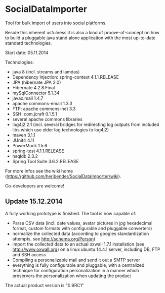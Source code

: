 SocialDataImporter
==================

Tool for bulk import of users into social platforms.

Beside this inherent usfulness it is also a kind of proove-of-concept on how to build a pluggable java stand alone application with the most up-to-date standard technologies.

Start date: 05.11.2014

Technologies:
  - java 8 (incl. streams and lamdas)
  - Dependency Injection: spring-context 4.1.1.RELEASE
  - JPA (hibernate JPA 2.0)
  - Hibernate 4.2.8.Final
  - mySqlConnector 5.1.34
  - javax.mail 1.4.7 
  - apache commons-email 1.3.3
  - FTP: apache commons-net 3.3
  - SSH: com.jcraft 0.1.5.1
  - several apache commons libraries
  - log4j2 2.1 (incl. several bridges for redirecting log outputs from included libs which use elder log technologies to log4j2)
  - maven 3.1.1
  - JUnit4 4.11
  - PowerMock 1.5.6
  - spring-test 4.1.1.RELEASE
  - hsqldb 2.3.2
  - Spring Tool Suite 3.6.2.RELEASE
  

For more infos see the wiki home (https://github.com/heribender/SocialDataImporter/wiki).

Co-developers are welcome!

Update 15.12.2014
-----------------
A fully working prototype is finished. The tool is now capable of:
  - Parse CSV data (incl. date values, avatar pictures in jpg hexadecimal format, custom formats with configurable and pluggable converters)
  - normalize the collected data (according to googles standardization attempts, see http://schema.org/Person)
  - import the collected data to an actual oxwall 1.7.1 installation (see http://www.oxwall.org) on a linux ubuntu 14.4.1 server, including DB, FTP and SSH access
  - Compiling a personalizable mail and send it out a SMTP server
  - everything is fully configurable and pluggable, with a centralized technique for configuration personalization in a manner which preservers the personalization when updating the product

The actual product version is "0.9RC1"



